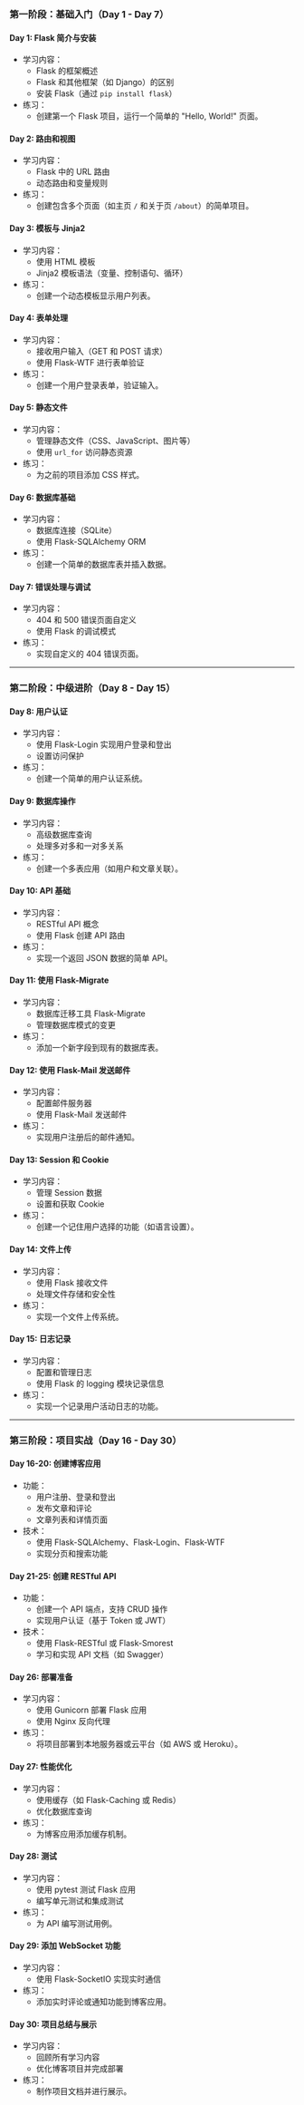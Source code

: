 ### **第一阶段：基础入门（Day 1 - Day 7）**
#### **Day 1:** Flask 简介与安装 <!-- done -->
- 学习内容：
  - Flask 的框架概述
  - Flask 和其他框架（如 Django）的区别
  - 安装 Flask（通过 `pip install flask`）
- 练习：
  - 创建第一个 Flask 项目，运行一个简单的 "Hello, World!" 页面。

#### **Day 2:** 路由和视图 <!-- done https://chatgpt.com/c/673c06a9-9ee8-800f-bdbb-2763e0edd337 -->
- 学习内容：
  - Flask 中的 URL 路由
  - 动态路由和变量规则
- 练习：
  - 创建包含多个页面（如主页 `/` 和关于页 `/about`）的简单项目。

#### **Day 3:** 模板与 Jinja2 <!-- done -->
- 学习内容：
  - 使用 HTML 模板
  - Jinja2 模板语法（变量、控制语句、循环）
- 练习：
  - 创建一个动态模板显示用户列表。

#### **Day 4:** 表单处理 <!-- done -->
- 学习内容：
  - 接收用户输入（GET 和 POST 请求）
  - 使用 Flask-WTF 进行表单验证
- 练习：
  - 创建一个用户登录表单，验证输入。

#### **Day 5:** 静态文件 <!-- done -->
- 学习内容：
  - 管理静态文件（CSS、JavaScript、图片等）
  - 使用 `url_for` 访问静态资源
- 练习：
  - 为之前的项目添加 CSS 样式。

#### **Day 6:** 数据库基础
- 学习内容：
  - 数据库连接（SQLite）
  - 使用 Flask-SQLAlchemy ORM
- 练习：
  - 创建一个简单的数据库表并插入数据。

#### **Day 7:** 错误处理与调试 <!-- done -->
- 学习内容：
  - 404 和 500 错误页面自定义
  - 使用 Flask 的调试模式
- 练习：
  - 实现自定义的 404 错误页面。

---

### **第二阶段：中级进阶（Day 8 - Day 15）**
#### **Day 8:** 用户认证  <!-- done -->
- 学习内容：
  - 使用 Flask-Login 实现用户登录和登出
  - 设置访问保护
- 练习：
  - 创建一个简单的用户认证系统。

#### **Day 9:** 数据库操作
- 学习内容：
  - 高级数据库查询
  - 处理多对多和一对多关系
- 练习：
  - 创建一个多表应用（如用户和文章关联）。

#### **Day 10:** API 基础 <!-- processing -->
- 学习内容：
  - RESTful API 概念
  - 使用 Flask 创建 API 路由
- 练习：
  - 实现一个返回 JSON 数据的简单 API。

#### **Day 11:** 使用 Flask-Migrate
- 学习内容：
  - 数据库迁移工具 Flask-Migrate
  - 管理数据库模式的变更
- 练习：
  - 添加一个新字段到现有的数据库表。

#### **Day 12:** 使用 Flask-Mail 发送邮件
- 学习内容：
  - 配置邮件服务器
  - 使用 Flask-Mail 发送邮件
- 练习：
  - 实现用户注册后的邮件通知。

#### **Day 13:** Session 和 Cookie
- 学习内容：
  - 管理 Session 数据
  - 设置和获取 Cookie
- 练习：
  - 创建一个记住用户选择的功能（如语言设置）。

#### **Day 14:** 文件上传 <!-- processing -->
- 学习内容：
  - 使用 Flask 接收文件
  - 处理文件存储和安全性
- 练习：
  - 实现一个文件上传系统。

#### **Day 15:** 日志记录
- 学习内容：
  - 配置和管理日志
  - 使用 Flask 的 logging 模块记录信息
- 练习：
  - 实现一个记录用户活动日志的功能。

---

### **第三阶段：项目实战（Day 16 - Day 30）**
#### **Day 16-20:** 创建博客应用
- 功能：
  - 用户注册、登录和登出
  - 发布文章和评论
  - 文章列表和详情页面
- 技术：
  - 使用 Flask-SQLAlchemy、Flask-Login、Flask-WTF
  - 实现分页和搜索功能

#### **Day 21-25:** 创建 RESTful API
- 功能：
  - 创建一个 API 端点，支持 CRUD 操作
  - 实现用户认证（基于 Token 或 JWT）
- 技术：
  - 使用 Flask-RESTful 或 Flask-Smorest
  - 学习和实现 API 文档（如 Swagger）

#### **Day 26:** 部署准备
- 学习内容：
  - 使用 Gunicorn 部署 Flask 应用
  - 使用 Nginx 反向代理
- 练习：
  - 将项目部署到本地服务器或云平台（如 AWS 或 Heroku）。

#### **Day 27:** 性能优化
- 学习内容：
  - 使用缓存（如 Flask-Caching 或 Redis）
  - 优化数据库查询
- 练习：
  - 为博客应用添加缓存机制。

#### **Day 28:** 测试
- 学习内容：
  - 使用 pytest 测试 Flask 应用
  - 编写单元测试和集成测试
- 练习：
  - 为 API 编写测试用例。

#### **Day 29:** 添加 WebSocket 功能 <!-- processing -->
- 学习内容：
  - 使用 Flask-SocketIO 实现实时通信
- 练习：
  - 添加实时评论或通知功能到博客应用。

#### **Day 30:** 项目总结与展示
- 学习内容：
  - 回顾所有学习内容
  - 优化博客项目并完成部署
- 练习：
  - 制作项目文档并进行展示。
